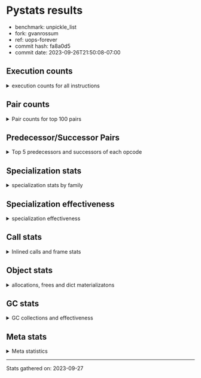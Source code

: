 
# Pystats results

- benchmark: unpickle_list
- fork: gvanrossum
- ref: uops-forever
- commit hash: fa8a0d5
- commit date: 2023-09-26T21:50:08-07:00

## Execution counts

<details>
<summary> execution counts for all instructions </summary>

|Name | Count | Self | Cumulative | Miss ratio | 
|---|---:|---:|---:|---:|
| LOAD_FAST | 1,680 | 25.5% | 25.5% |  |
| PUSH_NULL | 960 | 14.6% | 40.1% |  |
| POP_TOP | 660 | 10.0% | 50.2% |  |
| CALL_BUILTIN_FAST_WITH_KEYWORDS | 660 | 10.0% | 60.2% |  |
| STORE_FAST | 300 | 4.6% | 64.7% |  |
| LOAD_ATTR_MODULE | 280 | 4.3% | 69.0% |  |
| CALL | 280 | 4.3% | 73.3% |  |
| LOAD_GLOBAL_MODULE | 220 | 3.3% | 76.6% |  |
| LOAD_DEREF | 180 | 2.7% | 79.3% |  |
| LOAD_ATTR | 140 | 2.1% | 81.5% |  |
| RETURN_VALUE | 120 | 1.8% | 83.3% |  |
| RESUME_CHECK | 120 | 1.8% | 85.1% |  |
| LOAD_GLOBAL | 120 | 1.8% | 86.9% |  |
| CALL_FUNCTION_EX | 120 | 1.8% | 88.8% |  |
| NOP | 60 | 0.9% | 89.7% |  |
| LOAD_GLOBAL_BUILTIN | 60 | 0.9% | 90.6% |  |
| LOAD_ATTR_WITH_HINT | 60 | 0.9% | 91.5% |  |
| LIST_EXTEND | 60 | 0.9% | 92.4% |  |
| GET_ITER | 60 | 0.9% | 93.3% |  |
| FOR_ITER_RANGE | 60 | 0.9% | 94.2% |  |
| ENTER_EXECUTOR | 60 | 0.9% | 95.1% |  |
| COPY_FREE_VARS | 60 | 0.9% | 96.0% |  |
| CALL_INTRINSIC_1 | 60 | 0.9% | 97.0% |  |
| CALL_BUILTIN_CLASS | 60 | 0.9% | 97.9% |  |
| BUILD_LIST | 60 | 0.9% | 98.8% |  |
| BINARY_OP_SUBTRACT_FLOAT | 60 | 0.9% | 99.7% |  |
| BINARY_OP | 20 | 0.3% | 100.0% |  |


</details>

## Pair counts

<details>
<summary> Pair counts for top 100 pairs </summary>

|Pair | Count | Self | Cumulative | 
|---|---:|---:|---:|
| PUSH_NULL LOAD_FAST | 720 | 10.9% | 10.9% |
| LOAD_FAST PUSH_NULL | 600 | 9.1% | 20.1% |
| LOAD_FAST CALL_BUILTIN_FAST_WITH_KEYWORDS | 600 | 9.1% | 29.2% |
| CALL_BUILTIN_FAST_WITH_KEYWORDS POP_TOP | 600 | 9.1% | 38.3% |
| POP_TOP LOAD_FAST | 540 | 8.2% | 46.5% |
| LOAD_ATTR_MODULE PUSH_NULL | 220 | 3.3% | 49.8% |
| STORE_FAST LOAD_FAST | 180 | 2.7% | 52.6% |
| PUSH_NULL CALL | 180 | 2.7% | 55.3% |
| LOAD_DEREF PUSH_NULL | 120 | 1.8% | 57.1% |
| LOAD_GLOBAL_MODULE LOAD_ATTR_MODULE | 100 | 1.5% | 58.7% |
| LOAD_ATTR LOAD_ATTR_MODULE | 100 | 1.5% | 60.2% |
| LOAD_GLOBAL LOAD_GLOBAL_MODULE | 80 | 1.2% | 61.4% |
| LOAD_FAST LOAD_ATTR_MODULE | 80 | 1.2% | 62.6% |
| RETURN_VALUE RETURN_VALUE | 60 | 0.9% | 63.5% |
| RESUME_CHECK LOAD_FAST | 60 | 0.9% | 64.4% |
| RESUME_CHECK LOAD_DEREF | 60 | 0.9% | 65.3% |
| POP_TOP NOP | 60 | 0.9% | 66.3% |
| POP_TOP ENTER_EXECUTOR | 60 | 0.9% | 67.2% |
| NOP LOAD_DEREF | 60 | 0.9% | 68.1% |
| LOAD_GLOBAL_MODULE LOAD_FAST | 60 | 0.9% | 69.0% |
| LOAD_GLOBAL_MODULE LOAD_ATTR | 60 | 0.9% | 69.9% |
| LOAD_GLOBAL_BUILTIN LOAD_FAST | 60 | 0.9% | 70.8% |
| LOAD_FAST LOAD_ATTR | 60 | 0.9% | 71.7% |
| LOAD_FAST GET_ITER | 60 | 0.9% | 72.6% |
| LOAD_FAST CALL_FUNCTION_EX | 60 | 0.9% | 73.6% |
| LOAD_FAST BUILD_LIST | 60 | 0.9% | 74.5% |
| LOAD_DEREF LIST_EXTEND | 60 | 0.9% | 75.4% |
| LOAD_ATTR_MODULE STORE_FAST | 60 | 0.9% | 76.3% |
| LIST_EXTEND CALL_INTRINSIC_1 | 60 | 0.9% | 77.2% |
| GET_ITER FOR_ITER_RANGE | 60 | 0.9% | 78.1% |
| FOR_ITER_RANGE STORE_FAST | 60 | 0.9% | 79.0% |
| COPY_FREE_VARS RESUME_CHECK | 60 | 0.9% | 79.9% |
| CALL_INTRINSIC_1 CALL_FUNCTION_EX | 60 | 0.9% | 80.9% |
| CALL_FUNCTION_EX RESUME_CHECK | 60 | 0.9% | 81.8% |
| CALL_FUNCTION_EX COPY_FREE_VARS | 60 | 0.9% | 82.7% |
| CALL_BUILTIN_FAST_WITH_KEYWORDS STORE_FAST | 60 | 0.9% | 83.6% |
| CALL_BUILTIN_CLASS STORE_FAST | 60 | 0.9% | 84.5% |
| CALL STORE_FAST | 60 | 0.9% | 85.4% |
| CALL POP_TOP | 60 | 0.9% | 86.3% |
| CALL LOAD_FAST | 60 | 0.9% | 87.2% |
| CALL CALL | 60 | 0.9% | 88.1% |
| BUILD_LIST LOAD_DEREF | 60 | 0.9% | 89.1% |
| BINARY_OP_SUBTRACT_FLOAT RETURN_VALUE | 60 | 0.9% | 90.0% |
| STORE_FAST LOAD_GLOBAL_MODULE | 40 | 0.6% | 90.6% |
| STORE_FAST LOAD_GLOBAL_BUILTIN | 40 | 0.6% | 91.2% |
| STORE_FAST LOAD_GLOBAL | 40 | 0.6% | 91.8% |
| RETURN_VALUE LOAD_GLOBAL | 40 | 0.6% | 92.4% |
| PUSH_NULL LOAD_GLOBAL_MODULE | 40 | 0.6% | 93.0% |
| LOAD_FAST LOAD_ATTR_WITH_HINT | 40 | 0.6% | 93.6% |
| LOAD_FAST CALL_BUILTIN_CLASS | 40 | 0.6% | 94.2% |
| LOAD_FAST BINARY_OP_SUBTRACT_FLOAT | 40 | 0.6% | 94.8% |
| LOAD_ATTR_WITH_HINT CALL_BUILTIN_FAST_WITH_KEYWORDS | 40 | 0.6% | 95.4% |
| ENTER_EXECUTOR LOAD_GLOBAL_MODULE | 40 | 0.6% | 96.0% |
| RETURN_VALUE LOAD_GLOBAL_MODULE | 20 | 0.3% | 96.4% |
| PUSH_NULL LOAD_GLOBAL | 20 | 0.3% | 96.7% |
| LOAD_GLOBAL LOAD_GLOBAL_BUILTIN | 20 | 0.3% | 97.0% |
| LOAD_GLOBAL LOAD_ATTR | 20 | 0.3% | 97.3% |
| LOAD_FAST CALL | 20 | 0.3% | 97.6% |
| LOAD_FAST BINARY_OP | 20 | 0.3% | 97.9% |
| LOAD_ATTR_WITH_HINT CALL | 20 | 0.3% | 98.2% |
| LOAD_ATTR PUSH_NULL | 20 | 0.3% | 98.5% |
| LOAD_ATTR LOAD_ATTR_WITH_HINT | 20 | 0.3% | 98.8% |
| ENTER_EXECUTOR LOAD_GLOBAL | 20 | 0.3% | 99.1% |
| CALL CALL_BUILTIN_FAST_WITH_KEYWORDS | 20 | 0.3% | 99.4% |
| CALL CALL_BUILTIN_CLASS | 20 | 0.3% | 99.7% |
| BINARY_OP BINARY_OP_SUBTRACT_FLOAT | 20 | 0.3% | 100.0% |


</details>

## Predecessor/Successor Pairs

<details>
<summary> Top 5 predecessors and successors of each opcode </summary>

### GET_ITER

<details>
<summary> Successors and predecessors for GET_ITER </summary>

|Predecessors | Count | Percentage | 
|---|---:|---:|
| LOAD_FAST | 60 | 100.0% |

|Successors | Count | Percentage | 
|---|---:|---:|
| FOR_ITER_RANGE | 60 | 100.0% |


</details>

### NOP

<details>
<summary> Successors and predecessors for NOP </summary>

|Predecessors | Count | Percentage | 
|---|---:|---:|
| POP_TOP | 60 | 100.0% |

|Successors | Count | Percentage | 
|---|---:|---:|
| LOAD_DEREF | 60 | 100.0% |


</details>

### POP_TOP

<details>
<summary> Successors and predecessors for POP_TOP </summary>

|Predecessors | Count | Percentage | 
|---|---:|---:|
| CALL_BUILTIN_FAST_WITH_KEYWORDS | 600 | 90.9% |
| CALL | 60 | 9.1% |

|Successors | Count | Percentage | 
|---|---:|---:|
| LOAD_FAST | 540 | 81.8% |
| NOP | 60 | 9.1% |
| ENTER_EXECUTOR | 60 | 9.1% |


</details>

### PUSH_NULL

<details>
<summary> Successors and predecessors for PUSH_NULL </summary>

|Predecessors | Count | Percentage | 
|---|---:|---:|
| LOAD_FAST | 600 | 62.5% |
| LOAD_ATTR_MODULE | 220 | 22.9% |
| LOAD_DEREF | 120 | 12.5% |
| LOAD_ATTR | 20 | 2.1% |

|Successors | Count | Percentage | 
|---|---:|---:|
| LOAD_FAST | 720 | 75.0% |
| CALL | 180 | 18.8% |
| LOAD_GLOBAL_MODULE | 40 | 4.2% |
| LOAD_GLOBAL | 20 | 2.1% |


</details>

### RETURN_VALUE

<details>
<summary> Successors and predecessors for RETURN_VALUE </summary>

|Predecessors | Count | Percentage | 
|---|---:|---:|
| RETURN_VALUE | 60 | 50.0% |
| BINARY_OP_SUBTRACT_FLOAT | 60 | 50.0% |

|Successors | Count | Percentage | 
|---|---:|---:|
| RETURN_VALUE | 60 | 50.0% |
| LOAD_GLOBAL | 40 | 33.3% |
| LOAD_GLOBAL_MODULE | 20 | 16.7% |


</details>

### BINARY_OP

<details>
<summary> Successors and predecessors for BINARY_OP </summary>

|Predecessors | Count | Percentage | 
|---|---:|---:|
| LOAD_FAST | 20 | 100.0% |

|Successors | Count | Percentage | 
|---|---:|---:|
| BINARY_OP_SUBTRACT_FLOAT | 20 | 100.0% |


</details>

### BUILD_LIST

<details>
<summary> Successors and predecessors for BUILD_LIST </summary>

|Predecessors | Count | Percentage | 
|---|---:|---:|
| LOAD_FAST | 60 | 100.0% |

|Successors | Count | Percentage | 
|---|---:|---:|
| LOAD_DEREF | 60 | 100.0% |


</details>

### CALL

<details>
<summary> Successors and predecessors for CALL </summary>

|Predecessors | Count | Percentage | 
|---|---:|---:|
| PUSH_NULL | 180 | 64.3% |
| CALL | 60 | 21.4% |
| LOAD_FAST | 20 | 7.1% |
| LOAD_ATTR_WITH_HINT | 20 | 7.1% |

|Successors | Count | Percentage | 
|---|---:|---:|
| STORE_FAST | 60 | 21.4% |
| POP_TOP | 60 | 21.4% |
| LOAD_FAST | 60 | 21.4% |
| CALL | 60 | 21.4% |
| CALL_BUILTIN_FAST_WITH_KEYWORDS | 20 | 7.1% |


</details>

### CALL_FUNCTION_EX

<details>
<summary> Successors and predecessors for CALL_FUNCTION_EX </summary>

|Predecessors | Count | Percentage | 
|---|---:|---:|
| LOAD_FAST | 60 | 50.0% |
| CALL_INTRINSIC_1 | 60 | 50.0% |

|Successors | Count | Percentage | 
|---|---:|---:|
| RESUME_CHECK | 60 | 50.0% |
| COPY_FREE_VARS | 60 | 50.0% |


</details>

### CALL_INTRINSIC_1

<details>
<summary> Successors and predecessors for CALL_INTRINSIC_1 </summary>

|Predecessors | Count | Percentage | 
|---|---:|---:|
| LIST_EXTEND | 60 | 100.0% |

|Successors | Count | Percentage | 
|---|---:|---:|
| CALL_FUNCTION_EX | 60 | 100.0% |


</details>

### COPY_FREE_VARS

<details>
<summary> Successors and predecessors for COPY_FREE_VARS </summary>

|Predecessors | Count | Percentage | 
|---|---:|---:|
| CALL_FUNCTION_EX | 60 | 100.0% |

|Successors | Count | Percentage | 
|---|---:|---:|
| RESUME_CHECK | 60 | 100.0% |


</details>

### ENTER_EXECUTOR

<details>
<summary> Successors and predecessors for ENTER_EXECUTOR </summary>

|Predecessors | Count | Percentage | 
|---|---:|---:|
| POP_TOP | 60 | 100.0% |

|Successors | Count | Percentage | 
|---|---:|---:|
| LOAD_GLOBAL_MODULE | 40 | 66.7% |
| LOAD_GLOBAL | 20 | 33.3% |


</details>

### LIST_EXTEND

<details>
<summary> Successors and predecessors for LIST_EXTEND </summary>

|Predecessors | Count | Percentage | 
|---|---:|---:|
| LOAD_DEREF | 60 | 100.0% |

|Successors | Count | Percentage | 
|---|---:|---:|
| CALL_INTRINSIC_1 | 60 | 100.0% |


</details>

### LOAD_ATTR

<details>
<summary> Successors and predecessors for LOAD_ATTR </summary>

|Predecessors | Count | Percentage | 
|---|---:|---:|
| LOAD_GLOBAL_MODULE | 60 | 42.9% |
| LOAD_FAST | 60 | 42.9% |
| LOAD_GLOBAL | 20 | 14.3% |

|Successors | Count | Percentage | 
|---|---:|---:|
| LOAD_ATTR_MODULE | 100 | 71.4% |
| PUSH_NULL | 20 | 14.3% |
| LOAD_ATTR_WITH_HINT | 20 | 14.3% |


</details>

### LOAD_DEREF

<details>
<summary> Successors and predecessors for LOAD_DEREF </summary>

|Predecessors | Count | Percentage | 
|---|---:|---:|
| RESUME_CHECK | 60 | 33.3% |
| NOP | 60 | 33.3% |
| BUILD_LIST | 60 | 33.3% |

|Successors | Count | Percentage | 
|---|---:|---:|
| PUSH_NULL | 120 | 66.7% |
| LIST_EXTEND | 60 | 33.3% |


</details>

### LOAD_FAST

<details>
<summary> Successors and predecessors for LOAD_FAST </summary>

|Predecessors | Count | Percentage | 
|---|---:|---:|
| PUSH_NULL | 720 | 42.9% |
| POP_TOP | 540 | 32.1% |
| STORE_FAST | 180 | 10.7% |
| RESUME_CHECK | 60 | 3.6% |
| LOAD_GLOBAL_MODULE | 60 | 3.6% |

|Successors | Count | Percentage | 
|---|---:|---:|
| PUSH_NULL | 600 | 35.7% |
| CALL_BUILTIN_FAST_WITH_KEYWORDS | 600 | 35.7% |
| LOAD_ATTR_MODULE | 80 | 4.8% |
| LOAD_ATTR | 60 | 3.6% |
| GET_ITER | 60 | 3.6% |


</details>

### LOAD_GLOBAL

<details>
<summary> Successors and predecessors for LOAD_GLOBAL </summary>

|Predecessors | Count | Percentage | 
|---|---:|---:|
| STORE_FAST | 40 | 33.3% |
| RETURN_VALUE | 40 | 33.3% |
| PUSH_NULL | 20 | 16.7% |
| ENTER_EXECUTOR | 20 | 16.7% |

|Successors | Count | Percentage | 
|---|---:|---:|
| LOAD_GLOBAL_MODULE | 80 | 66.7% |
| LOAD_GLOBAL_BUILTIN | 20 | 16.7% |
| LOAD_ATTR | 20 | 16.7% |


</details>

### STORE_FAST

<details>
<summary> Successors and predecessors for STORE_FAST </summary>

|Predecessors | Count | Percentage | 
|---|---:|---:|
| LOAD_ATTR_MODULE | 60 | 20.0% |
| FOR_ITER_RANGE | 60 | 20.0% |
| CALL_BUILTIN_FAST_WITH_KEYWORDS | 60 | 20.0% |
| CALL_BUILTIN_CLASS | 60 | 20.0% |
| CALL | 60 | 20.0% |

|Successors | Count | Percentage | 
|---|---:|---:|
| LOAD_FAST | 180 | 60.0% |
| LOAD_GLOBAL_MODULE | 40 | 13.3% |
| LOAD_GLOBAL_BUILTIN | 40 | 13.3% |
| LOAD_GLOBAL | 40 | 13.3% |


</details>

### BINARY_OP_SUBTRACT_FLOAT

<details>
<summary> Successors and predecessors for BINARY_OP_SUBTRACT_FLOAT </summary>

|Predecessors | Count | Percentage | 
|---|---:|---:|
| LOAD_FAST | 40 | 66.7% |
| BINARY_OP | 20 | 33.3% |

|Successors | Count | Percentage | 
|---|---:|---:|
| RETURN_VALUE | 60 | 100.0% |


</details>

### CALL_BUILTIN_CLASS

<details>
<summary> Successors and predecessors for CALL_BUILTIN_CLASS </summary>

|Predecessors | Count | Percentage | 
|---|---:|---:|
| LOAD_FAST | 40 | 66.7% |
| CALL | 20 | 33.3% |

|Successors | Count | Percentage | 
|---|---:|---:|
| STORE_FAST | 60 | 100.0% |


</details>

### CALL_BUILTIN_FAST_WITH_KEYWORDS

<details>
<summary> Successors and predecessors for CALL_BUILTIN_FAST_WITH_KEYWORDS </summary>

|Predecessors | Count | Percentage | 
|---|---:|---:|
| LOAD_FAST | 600 | 90.9% |
| LOAD_ATTR_WITH_HINT | 40 | 6.1% |
| CALL | 20 | 3.0% |

|Successors | Count | Percentage | 
|---|---:|---:|
| POP_TOP | 600 | 90.9% |
| STORE_FAST | 60 | 9.1% |


</details>

### FOR_ITER_RANGE

<details>
<summary> Successors and predecessors for FOR_ITER_RANGE </summary>

|Predecessors | Count | Percentage | 
|---|---:|---:|
| GET_ITER | 60 | 100.0% |

|Successors | Count | Percentage | 
|---|---:|---:|
| STORE_FAST | 60 | 100.0% |


</details>

### LOAD_ATTR_MODULE

<details>
<summary> Successors and predecessors for LOAD_ATTR_MODULE </summary>

|Predecessors | Count | Percentage | 
|---|---:|---:|
| LOAD_GLOBAL_MODULE | 100 | 35.7% |
| LOAD_ATTR | 100 | 35.7% |
| LOAD_FAST | 80 | 28.6% |

|Successors | Count | Percentage | 
|---|---:|---:|
| PUSH_NULL | 220 | 78.6% |
| STORE_FAST | 60 | 21.4% |


</details>

### LOAD_ATTR_WITH_HINT

<details>
<summary> Successors and predecessors for LOAD_ATTR_WITH_HINT </summary>

|Predecessors | Count | Percentage | 
|---|---:|---:|
| LOAD_FAST | 40 | 66.7% |
| LOAD_ATTR | 20 | 33.3% |

|Successors | Count | Percentage | 
|---|---:|---:|
| CALL_BUILTIN_FAST_WITH_KEYWORDS | 40 | 66.7% |
| CALL | 20 | 33.3% |


</details>

### LOAD_GLOBAL_BUILTIN

<details>
<summary> Successors and predecessors for LOAD_GLOBAL_BUILTIN </summary>

|Predecessors | Count | Percentage | 
|---|---:|---:|
| STORE_FAST | 40 | 66.7% |
| LOAD_GLOBAL | 20 | 33.3% |

|Successors | Count | Percentage | 
|---|---:|---:|
| LOAD_FAST | 60 | 100.0% |


</details>

### LOAD_GLOBAL_MODULE

<details>
<summary> Successors and predecessors for LOAD_GLOBAL_MODULE </summary>

|Predecessors | Count | Percentage | 
|---|---:|---:|
| LOAD_GLOBAL | 80 | 36.4% |
| STORE_FAST | 40 | 18.2% |
| PUSH_NULL | 40 | 18.2% |
| ENTER_EXECUTOR | 40 | 18.2% |
| RETURN_VALUE | 20 | 9.1% |

|Successors | Count | Percentage | 
|---|---:|---:|
| LOAD_ATTR_MODULE | 100 | 45.5% |
| LOAD_FAST | 60 | 27.3% |
| LOAD_ATTR | 60 | 27.3% |


</details>

### RESUME_CHECK

<details>
<summary> Successors and predecessors for RESUME_CHECK </summary>

|Predecessors | Count | Percentage | 
|---|---:|---:|
| COPY_FREE_VARS | 60 | 50.0% |
| CALL_FUNCTION_EX | 60 | 50.0% |

|Successors | Count | Percentage | 
|---|---:|---:|
| LOAD_FAST | 60 | 50.0% |
| LOAD_DEREF | 60 | 50.0% |


</details>


</details>

## Specialization stats

<details>
<summary> specialization stats by family </summary>

### BINARY_OP

<details>
<summary> specialization stats for BINARY_OP family </summary>

|Kind | Count | Ratio | 
|---|---|---|
|          hit |           60 | 75.0% |

#### Specialization attempts

| | Count | Ratio | 
|---|---:|---:|
| Success | 20 | 100.0% |
| Failure | 0 | 0.0% |

|Failure kind | Count | Ratio | 
|---|---:|---:|


</details>

### CALL

<details>
<summary> specialization stats for CALL family </summary>

|Kind | Count | Ratio | 
|---|---|---|
| specialization.deferred |          180 | 0.0% |
|          hit |      1228920 | 100.0% |

#### Specialization attempts

| | Count | Ratio | 
|---|---:|---:|
| Success | 40 | 40.0% |
| Failure | 60 | 60.0% |

|Failure kind | Count | Ratio | 
|---|---:|---:|
| cfunc noargs | 60 | 100.0% |


</details>

### FOR_ITER

<details>
<summary> specialization stats for FOR_ITER family </summary>

|Kind | Count | Ratio | 
|---|---|---|
|          hit |           60 | 100.0% |


</details>

### LOAD_ATTR

<details>
<summary> specialization stats for LOAD_ATTR family </summary>

|Kind | Count | Ratio | 
|---|---|---|
| specialization.deferred |           20 | 4.2% |
|          hit |          340 | 70.8% |

#### Specialization attempts

| | Count | Ratio | 
|---|---:|---:|
| Success | 120 | 100.0% |
| Failure | 0 | 0.0% |

|Failure kind | Count | Ratio | 
|---|---:|---:|


</details>

### LOAD_GLOBAL

<details>
<summary> specialization stats for LOAD_GLOBAL family </summary>

|Kind | Count | Ratio | 
|---|---|---|
| specialization.deferred |           20 | 5.0% |
|          hit |          280 | 70.0% |

#### Specialization attempts

| | Count | Ratio | 
|---|---:|---:|
| Success | 100 | 100.0% |
| Failure | 0 | 0.0% |

|Failure kind | Count | Ratio | 
|---|---:|---:|


</details>


</details>

## Specialization effectiveness

<details>
<summary> specialization effectiveness </summary>

|Instructions | Count | Ratio | 
|---|---:|---:|
| Basic | 4,440 | 67.5% |
| Not specialized | 560 | 8.5% |
| Specialized | 1,580 | 24.0% |

### Deferred by instruction

<details>
<summary> deferred by instruction </summary>

|Name | Count | Ratio | 
|---|---:|---:|
| CALL | 180 | 81.8% |
| LOAD_GLOBAL | 20 | 9.1% |
| LOAD_ATTR | 20 | 9.1% |
| UNPACK_SEQUENCE | 0 | 0.0% |
| TO_BOOL | 0 | 0.0% |
| STORE_SUBSCR | 0 | 0.0% |
| STORE_SLICE | 0 | 0.0% |
| STORE_FAST | 0 | 0.0% |
| STORE_ATTR | 0 | 0.0% |
| SEND | 0 | 0.0% |


</details>


</details>

## Call stats

<details>
<summary> Inlined calls and frame stats </summary>

| | Count | Ratio | 
|---|---:|---:|
| Calls to PyEval_EvalDefault | 0 | 0.0% |
| Calls to Python functions inlined | 120 | 100.0% |
| Calls via PyEval_EvalFrame (total) | 0 | 0.0% |
| Calls via PyEval_EvalFrame (vector) | 0 | 0.0% |
| Calls via PyEval_EvalFrame (generator) | 0 | 0.0% |
| Calls via PyEval_EvalFrame (legacy) | 0 | 0.0% |
| Calls via PyEval_EvalFrame (function vectorcall) | 0 | 0.0% |
| Calls via PyEval_EvalFrame (build class) | 0 | 0.0% |
| Calls via PyEval_EvalFrame (slot) | 0 | 0.0% |
| Calls via PyEval_EvalFrame (function ex) | 120 | 100.0% |
| Calls via PyEval_EvalFrame (api) | 0 | 0.0% |
| Calls via PyEval_EvalFrame (method) | 0 | 0.0% |
| Frames pushed | 120 | 100.0% |
| Frame objects created | 0 | 0.0% |


</details>

## Object stats

<details>
<summary> allocations, frees and dict materializatons </summary>

| | Count | Ratio | 
|---|---:|---:|
| Allocations from freelist | 76,185,820 | 62.6% |
| Frees to freelist | 76,185,780 |  |
| Allocations | 45,573,680 | 37.4% |
| Allocations to 512 bytes | 45,573,500 | 37.4% |
| Allocations to 4 kbytes | 120 | 0.0% |
| Allocations over 4 kbytes | 60 | 0.0% |
| Frees | 86,124,060 |  |
| New values | 0 |  |
| Interpreter increfs | 2,980 | 0.0% |
| Interpreter decrefs | 3,840 | 0.0% |
| Increfs | 119,196,580 | 100.0% |
| Decrefs | 197,946,860 | 100.0% |
| Materialize dict (on request) | 0 |  |
| Materialize dict (new key) | 0 |  |
| Materialize dict (too big) | 0 |  |
| Materialize dict (str subclass) | 0 |  |
| Dematerialize dict | 0 |  |
| Method cache hits | 96 |  |
| Method cache misses | 4 |  |
| Method cache collisions | 4 |  |
| Method cache dunder hits | 0 |  |
| Method cache dunder misses | 0 |  |


</details>

## GC stats

<details>
<summary> GC collections and effectiveness </summary>

|Generation | Collections | Objects collected | Object visits | 
|---:|---:|---:|---:|
| 0 | 0 | 0 | 0 |
| 1 | 0 | 0 | 0 |
| 2 | 0 | 0 | 0 |


</details>

## Meta stats

<details>
<summary> Meta statistics </summary>

| | Count | 
|---|---:|
| Number of data files | 20 |


</details>

---
Stats gathered on: 2023-09-27
